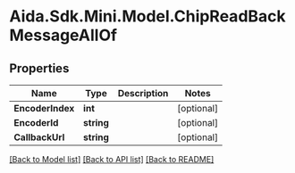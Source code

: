 # Aida.Sdk.Mini.Model.ChipReadBackMessageAllOf

## Properties

Name | Type | Description | Notes
------------ | ------------- | ------------- | -------------
**EncoderIndex** | **int** |  | [optional] 
**EncoderId** | **string** |  | [optional] 
**CallbackUrl** | **string** |  | [optional] 

[[Back to Model list]](../README.md#documentation-for-models) [[Back to API list]](../README.md#documentation-for-api-endpoints) [[Back to README]](../README.md)

